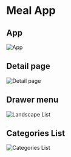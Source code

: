 # Meal App

## App
![App](./images/main.jpg)

## Detail page
![Detail page](./images/detail_page.jpg)

## Drawer menu
![Landscape List](./images/drawer_menu.jpg)

## Categories List
![Categories List](./images/categories_list.jpg)